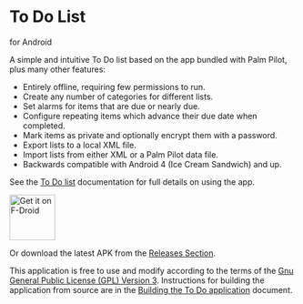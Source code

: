 # To Do List
for Android

A simple and intuitive To Do list based on the app bundled with Palm
Pilot, plus many other features:

* Entirely offline, requiring few permissions to run.
* Create any number of categories for different lists.
* Set alarms for items that are due or nearly due.
* Configure repeating items which advance their due date when completed.
* Mark items as private and optionally encrypt them with a password.
* Export lists to a local XML file.
* Import lists from either XML or a Palm Pilot data file.
* Backwards compatible with Android 4 (Ice Cream Sandwich) and up.

See the [To Do list](doc/ToDo.pdf) documentation for full details on
using the app.

[<img src="https://fdroid.gitlab.io/artwork/badge/get-it-on.png"
     alt="Get it on F-Droid"
     height="80">](https://f-droid.org/packages/com.xmission.trevin.android.todo/)

Or download the latest APK from the [Releases Section](https://github.com/Typraeurion/Android-ToDo/releases/latest).

This application is free to use and modify according to the terms of
the [Gnu General Public License (GPL) Version 3](doc/gpl-3.0.txt).
Instructions for building the application from source are in the
[Building the To Do application](doc/Building_ToDo.pdf) document.
